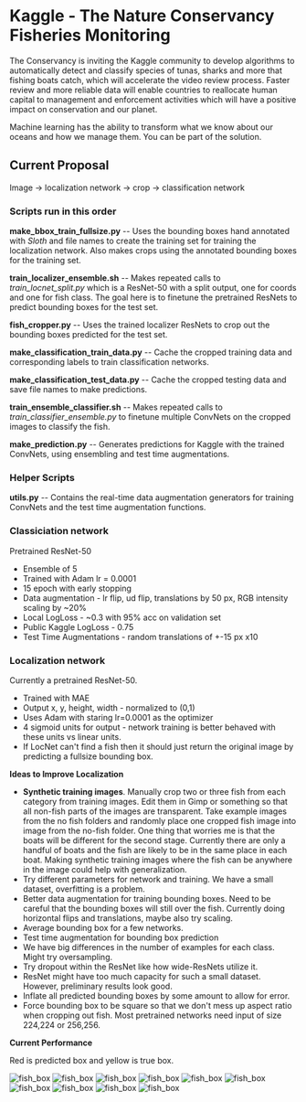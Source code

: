 # Kaggle - The Nature Conservancy Fisheries Monitoring

The Conservancy is inviting the Kaggle community to develop algorithms to automatically detect and classify species of tunas, sharks and more that fishing boats catch, which will accelerate the video review process. Faster review and more reliable data will enable countries to reallocate human capital to management and enforcement activities which will have a positive impact on conservation and our planet.

Machine learning has the ability to transform what we know about our oceans and how we manage them. You can be part of the solution.

## Current Proposal

Image -> localization network -> crop -> classification network

### Scripts run in this order

**make_bbox_train_fullsize.py** -- Uses the bounding boxes hand annotated with *Sloth* and file names to create the training set for training the localization network. Also makes crops using the annotated bounding boxes for the training set.

**train_localizer_ensemble.sh** -- Makes repeated calls to *train_locnet_split.py* which is a ResNet-50 with a split output, one for coords and one for fish class. The goal here is to finetune the pretrained ResNets to predict bounding boxes for the test set.

**fish_cropper.py** -- Uses the trained localizer ResNets to crop out the bounding boxes predicted for the test set.

**make_classification_train_data.py** -- Cache the cropped training data and corresponding labels to train classification networks.

**make_classification_test_data.py** -- Cache the cropped testing data and save file names to make predictions.

**train_ensemble_classifier.sh** -- Makes repeated calls to *train_classifier_ensemble.py* to finetune multiple ConvNets on the cropped images to classify the fish.

**make_prediction.py** -- Generates predictions for Kaggle with the trained ConvNets, using ensembling and test time augmentations.

### Helper Scripts

**utils.py** -- Contains the real-time data augmentation generators for training ConvNets and the test time augmentation functions.


### Classiciation network

Pretrained ResNet-50

* Ensemble of 5
* Trained with Adam lr = 0.0001
* 15 epoch with early stopping
* Data augmentation - lr flip, ud flip, translations by 50 px, RGB intensity scaling by ~20%
* Local LogLoss - ~0.3 with 95% acc on validation set
* Public Kaggle LogLoss - 0.75
* Test Time Augmentations - random translations of +-15 px x10


### Localization network

Currently a pretrained ResNet-50.

* Trained with MAE
* Output x, y, height, width - normalized to (0,1)
* Uses Adam with staring lr=0.0001 as the optimizer
* 4 sigmoid units for output - network training is better behaved with these units vs linear units.
* If LocNet can't find a fish then it should just return the original image by predicting a fullsize bounding box.

**Ideas to Improve Localization**

* **Synthetic training images**. Manually crop two or three fish from each category from training images. Edit them in Gimp or something so that all non-fish parts of the images are transparent. Take example images from the no fish folders and randomly place one cropped fish image into image from the no-fish folder. One thing that worries me is that the boats will be different for the second stage. Currently there are only a handful of boats and the fish are likely to be in the same place in each boat. Making synthetic training images where the fish can be anywhere in the image could help with generalization.
* Try different parameters for network and training. We have a small dataset, overfitting is a problem.
* Better data augmentation for training bounding boxes. Need to be careful that the bounding boxes will still over the fish. Currently doing horizontal flips and translations, maybe also try scaling.
* Average bounding box for a few networks.
* Test time augmentation for bounding box prediction
* We have big differences in the number of examples for each class. Might try oversampling.
* Try dropout within the ResNet like how wide-ResNets utilize it.
* ResNet might have too much capacity for such a small dataset. However, preliminary results look good.
* Inflate all predicted bounding boxes by some amount to allow for error.
* Force bounding box to be square so that we don't mess up aspect ratio when cropping out fish. Most pretrained networks need input of size 224,224 or 256,256.

**Current Performance**

Red is predicted box and yellow is true box.

![fish_box](loc_test_imgs/fish_box_ensmb_0.png) ![fish_box](loc_test_imgs/fish_box_ensmb_1.png)
![fish_box](loc_test_imgs/fish_box_ensmb_2.png) ![fish_box](loc_test_imgs/fish_box_ensmb_3.png)
![fish_box](loc_test_imgs/fish_box_ensmb_4.png) ![fish_box](loc_test_imgs/fish_box_ensmb_5.png)
![fish_box](loc_test_imgs/fish_box_ensmb_6.png) ![fish_box](loc_test_imgs/fish_box_ensmb_7.png)
![fish_box](loc_test_imgs/fish_box_ensmb_8.png) ![fish_box](loc_test_imgs/fish_box_ensmb_9.png)
